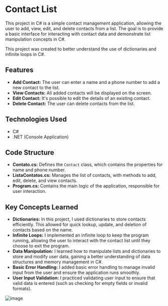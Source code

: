# Contact List

This project in C# is a simple contact management application, allowing the user to add, view, edit, and delete contacts from a list. The goal is to provide a basic interface for interacting with contact data and demonstrate list manipulation concepts in C#.

This project was created to better understand the use of dictionaries and infinite loops in C#. 

## Features

- **Add Contact:** The user can enter a name and a phone number to add a new contact to the list.
- **View Contacts:** All added contacts will be displayed on the screen.
- **Edit Contact:** It's possible to edit the details of an existing contact.
- **Delete Contact:** The user can delete contacts from the list.

## Technologies Used

- C#
- .NET (Console Application)

## Code Structure

- **Contato.cs:** Defines the `Contact` class, which contains the properties for name and phone number.
- **ListaContatos.cs:** Manages the list of contacts, with methods to add, edit, delete, and view contacts.
- **Program.cs:** Contains the main logic of the application, responsible for user interaction.

## Key Concepts Learned

- **Dictionaries:** In this project, I used dictionaries to store contacts efficiently. This allowed for quick lookup, update, and deletion of contacts based on the name.
- **Infinite Loops:** I implemented an infinite loop to keep the program running, allowing the user to interact with the contact list until they choose to exit the program.
- **Data Manipulation:** I learned how to manipulate lists and dictionaries to store and modify user data, gaining a better understanding of data structures and memory management in C#.
- **Basic Error Handling:** I added basic error handling to manage invalid input from the user and ensure the application runs smoothly.
- **User Input Validation:** I practiced validating user input to ensure that valid data is entered (such as checking for empty fields or invalid formats).

![image](https://github.com/user-attachments/assets/3c687681-b9ba-44dd-908f-826f6a2ce644)
